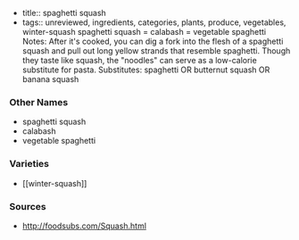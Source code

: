 - title:: spaghetti squash
- tags:: unreviewed, ingredients, categories, plants, produce, vegetables, winter-squash
spaghetti squash = calabash = vegetable spaghetti Notes: After it's cooked, you can dig a fork into the flesh of a spaghetti squash and pull out long yellow strands that resemble spaghetti. Though they taste like squash, the "noodles" can serve as a low-calorie substitute for pasta. Substitutes: spaghetti OR butternut squash OR banana squash

### Other Names

* spaghetti squash
* calabash
* vegetable spaghetti

### Varieties

* [[winter-squash]]

### Sources
* http://foodsubs.com/Squash.html
